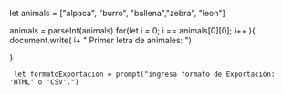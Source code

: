 

let animals = ["alpaca", "burro", "ballena","zebra", "leon"]

animals = parseInt(animals)
for(let i = 0; i == animals[0][0]; i++ ){
  document.write( i+ " Primer letra de animales: ")


}

     let formatoExportacion = prompt("ingresa formato de Exportación: 'HTML' o 'CSV'.")
